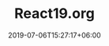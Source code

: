 ---
title: "React19.org"
date: 2019-07-06T15:27:17+06:00
draft: false
bg_image: "images/backgrounds/page-title.jpg"
description : "React19 is a science-based non-profit offering financial, physical, and emotional support for those suffering from longterm Covid-19 vaccine adverse events globally."
linkurl: "https://react19.org"
type: "resource"
weight: 1
---